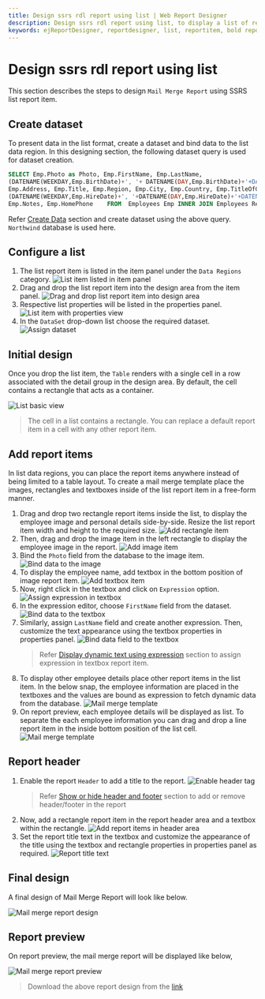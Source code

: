 ```yaml
---
title: Design ssrs rdl report using list | Web Report Designer
description: Design ssrs rdl report using list, to display a list of records in the list format in Web Report Designer.
keywords: ejReportDesigner, reportdesigner, list, reportitem, bold reports, documentation, help, ej, user guide, demo, samples, bold reports, bold reporting
---
```


# Design ssrs rdl report using list

This section describes the steps to design `Mail Merge Report` using SSRS list report item.

## Create dataset

To present data in the list format, create a dataset and bind data to the list data region. In this designing section, the following dataset query is used for dataset creation.

```sql
SELECT Emp.Photo as Photo, Emp.FirstName, Emp.LastName,
(DATENAME(WEEKDAY,Emp.BirthDate)+', '+ DATENAME(DAY,Emp.BirthDate)+'+DATENAME(MONTH,Emp.BirthDate)+'+DATENAME(YEAR,Emp.BirthDate)) as BirthDate,
Emp.Address, Emp.Title, Emp.Region, Emp.City, Emp.Country, Emp.TitleOfCourtesy, Rep.FirstName as ReportingFirstName, Rep.LastName as ReportingLastName,
(DATENAME(WEEKDAY,Emp.HireDate)+', '+DATENAME(DAY,Emp.HireDate)+'+DATENAME(MONTH,Emp.HireDate)+'+DATENAME(YEAR,Emp.HireDate))as HireDate,
Emp.Notes, Emp.HomePhone    FROM  Employees Emp INNER JOIN Employees Rep ON Rep.EmployeeID=emp.ReportsTo

```

Refer [Create Data](./../../../manage-data/dataset/create-an-embedded-dataset/#create-an-embedded-dataset) section and create dataset using the above query. `Northwind` database is used here.

## Configure a list

1. The list report item is listed in the item panel under the `Data Regions` category.
   ![List item listed in item panel](/static/assets/on-premise/images/report-designer/report-items/list/item-panel-view.png '#width=165px')
2. Drag and drop the list report item into the design area from the item panel.
   ![Drag and drop list report item into design area](/static/assets/on-premise/images/report-designer/report-items/list/drag-and-drop-list.png '#width=395px')
3. Respective list properties will be listed in the properties panel.
   ![List item with properties view](/static/assets/on-premise/images/report-designer/report-items/list/list-item-with-properties-view.png)
4. In the `DataSet` drop-down list choose the required dataset.
   ![Assign dataset](/static/assets/on-premise/images/report-designer/report-items/list/assign-dataset.png '#width=385px')

## Initial design

Once you drop the list item, the `Table` renders with a single cell in a row associated with the detail group in the design area. By default, the cell contains a rectangle that acts as a container.

![List basic view](/static/assets/on-premise/images/report-designer/report-items/list/list-basic-view.png '#width=245px')

> The cell in a list contains a rectangle. You can replace a default report item in a cell with any other report item.

## Add report items

In list data regions, you can place the report items anywhere instead of being limited to a table layout. To create a mail merge template place the images, rectangles and textboxes inside of the list report item in a free-form manner.

1. Drag and drop two rectangle report items inside the list, to display the employee image and personal details side-by-side. Resize the list report item width and height to the required size.
   ![Add rectangle item](/static/assets/on-premise/images/report-designer/report-items/list/add-rectangle-item.png '#width=425px')
2. Then, drag and drop the image item in the left rectangle to display the employee image in the report.
   ![Add image item](/static/assets/on-premise/images/report-designer/report-items/list/add-image-item.png)
3. Bind the `Photo` field from the database to the image item.
   ![Bind data to the image](/static/assets/on-premise/images/report-designer/report-items/list/bind-data-to-the-image.png '#width=355px')
4. To display the employee name, add textbox in the bottom position of image report item.
   ![Add textbox item](/static/assets/on-premise/images/report-designer/report-items/list/add-textbox-item.png)
5. Now, right click in the textbox and click on `Expression` option.
   ![Assign expression in textbox](/static/assets/on-premise/images/report-designer/report-items/list/open-textbox-menu.png '#width=355px')
6. In the expression editor, choose `FirstName` field from the dataset.
   ![Bind data to the textbox](/static/assets/on-premise/images/report-designer/report-items/list/assign-dataset-field-in-textbox.png '#width=550px')
7. Similarly, assign `LastName` field and create another expression. Then, customize the text appearance using the textbox properties in properties panel.
   ![Bind data field to the textbox](/static/assets/on-premise/images/report-designer/report-items/list/assign-expression-in-textbox.png)
   > Refer [Display dynamic text using expression](./../../../report-items/textbox/design-rdl-report-using-textbox/#display-dynamic-text-using-expression) section to assign expression in textbox report item.
8. To display other employee details place other report items in the list item. In the below snap, the employee information are placed in the textboxes and the values are bound as expression to fetch dynamic data from the database.
   ![Mail merge template](/static/assets/on-premise/images/report-designer/report-items/list/mail-merge-template.png)
9. On report preview, each employee details will be displayed as list. To separate the each employee information you can drag and drop a line report item in the inside bottom position of the list cell.
   ![Mail merge template](/static/assets/on-premise/images/report-designer/report-items/list/add-line-report-item.png)

## Report header

1. Enable the  report `Header` to add a title to the report.
   ![Enable header tag](/static/assets/on-premise/images/report-designer/report-items/list/enable-header-tag.png '#width=200px')
   > Refer [Show or hide header and footer](./../../../compose-report/show-or-hide-header-footer-in-report/) section to add or remove header/footer in the report
2. Now, add a rectangle report item in the report header area and a textbox within the rectangle.
   ![Add report items in header area](/static/assets/on-premise/images/report-designer/report-items/list/add-report-items-in-header-area.png)
3. Set the report title text in the textbox and customize the appearance of the title using the textbox and rectangle properties in properties panel as required.
   ![Report title text](/static/assets/on-premise/images/report-designer/report-items/list/report-title-text.png)

## Final design

A final design of Mail Merge Report will look like below.

![Mail merge report design](/static/assets/on-premise/images/report-designer/report-items/list/final-design.png)

## Report preview

On report preview, the mail merge report will be displayed like below,

![Mail merge report preview](/static/assets/on-premise/images/report-designer/report-items/list/report-preview.png)

> Download the above report design from the [link](https://github.com/boldreports/resources/tree/master/docs/report-designer/list/design-ssrs-rdl-report-using-list.rdl)